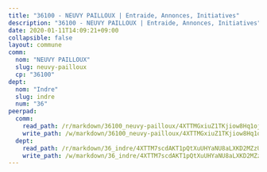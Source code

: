 ```yaml
---
title: "36100 - NEUVY PAILLOUX | Entraide, Annonces, Initiatives"
description: "36100 - NEUVY PAILLOUX | Entraide, Annonces, Initiatives"
date: 2020-01-11T14:09:21+09:00
collapsible: false
layout: commune
comm:
  nom: "NEUVY PAILLOUX"
  slug: neuvy-pailloux
  cp: "36100"
dept:
  nom: "Indre"
  slug: indre
  num: "36"
peerpad:
  comm:
    read_path: /r/markdown/36100_neuvy-pailloux/4XTTMGxiuZ1TKjiow8Hq1ojC2rom6QTMG6efF3bfxk76vzfLq
    write_path: /w/markdown/36100_neuvy-pailloux/4XTTMGxiuZ1TKjiow8Hq1ojC2rom6QTMG6efF3bfxk76vzfLq-K3TgUEE2AYMCSsLcG7hPFC6kaqpmRVvNpyrxpn9pDG1hHuzgj9YTKrn6hZ2YuqjfHKwb9w5zCnTCAqgt8xMr6awwdeR6Aog7dEM6dLVoj7Z8W2xYMfvjuA5Afx8f9aH515D1cyZP
  dept:
    read_path: /r/markdown/36_indre/4XTTM7scdAKT1pQtXuUHYaNU8aLXKD2MZzUyDRUiaoLJH1te1
    write_path: /w/markdown/36_indre/4XTTM7scdAKT1pQtXuUHYaNU8aLXKD2MZzUyDRUiaoLJH1te1-K3TgUJm9AdSDNtPtmMKFa5Tiw77X4i7zf6CsTYrtgVdahxAwuJV6RAfi8dWyH9wrbVDRxjX7knrwwECg7WApeuWQ945kurMeJLQeKJv4CQZseab78J3HMioZhgr2H44E9b6FqBoT
---
```


